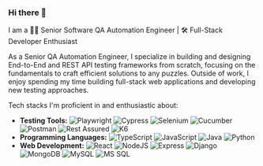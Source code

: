 ### Hi there 👋

I am a 👨‍💻 Senior Software QA Automation Engineer | 🛠️ Full-Stack Developer Enthusiast

As a Senior QA Automation Engineer, I specialize in building and designing End-to-End and REST API testing frameworks from scratch, focusing on the fundamentals to craft efficient solutions to any puzzles. Outside of work, I enjoy spending my time building full-stack web applications and developing new testing approaches.

Tech stacks I'm proficient in and enthusiastic about:

- **Testing Tools:** ![Playwright](https://img.shields.io/badge/-Playwright-53BDEC?style=flat-square&logo=Playwright&logoColor=white) ![Cypress](https://img.shields.io/badge/-Cypress-17202C?style=flat-square&logo=Cypress&logoColor=white) ![Selenium](https://img.shields.io/badge/-Selenium-43B02A?style=flat-square&logo=Selenium&logoColor=white) ![Cucumber](https://img.shields.io/badge/-Cucumber-23D96C?style=flat-square&logo=Cucumber&logoColor=white) ![Postman](https://img.shields.io/badge/-Postman-FF6C37?style=flat-square&logo=Postman&logoColor=white) ![Rest Assured](https://img.shields.io/badge/-RestAssured-6DB33F?style=flat-square&logo=Java&logoColor=white) ![K6](https://img.shields.io/badge/-k6-7A41C5?style=flat-square&logo=k6&logoColor=white)
- **Programming Languages:** ![TypeScript](https://img.shields.io/badge/-TypeScript-3178C6?style=flat-square&logo=TypeScript&logoColor=white) ![JavaScript](https://img.shields.io/badge/-JavaScript-F7DF1E?style=flat-square&logo=JavaScript&logoColor=black) ![Java](https://img.shields.io/badge/-Java-007396?style=flat-square&logo=Java&logoColor=white) ![Python](https://img.shields.io/badge/-Python-3776AB?style=flat-square&logo=Python&logoColor=white)
- **Web Development:** ![React](https://img.shields.io/badge/-React-61DAFB?style=flat-square&logo=React&logoColor=black) ![NodeJS](https://img.shields.io/badge/-NodeJS-339933?style=flat-square&logo=Node.js&logoColor=white) ![Express](https://img.shields.io/badge/-Express-000000?style=flat-square&logo=Express&logoColor=white) ![Django](https://img.shields.io/badge/-Django-092E20?style=flat-square&logo=Django&logoColor=white) ![MongoDB](https://img.shields.io/badge/-MongoDB-47A248?style=flat-square&logo=MongoDB&logoColor=white) ![MySQL](https://img.shields.io/badge/-MySQL-4479A1?style=flat-square&logo=MySQL&logoColor=white) ![MS SQL](https://img.shields.io/badge/-MSSQL-CC2927?style=flat-square&logo=Microsoft-SQL-Server&logoColor=white)
